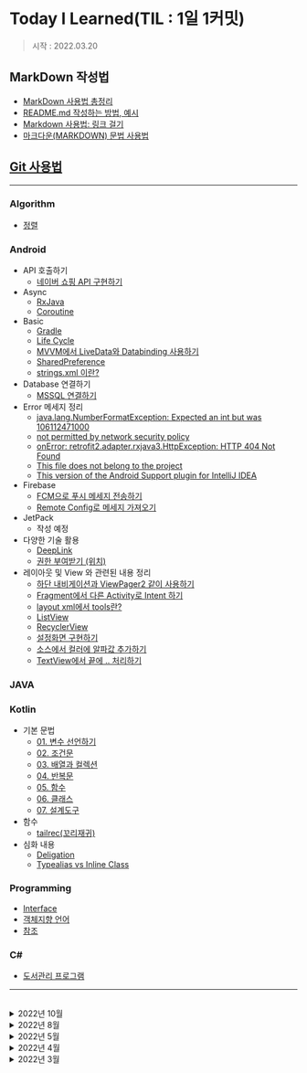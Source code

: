 # Today I Learned(TIL : 1일 1커밋)

> 시작 : 2022.03.20

## MarkDown 작성법
+ [MarkDown 사용법 총정리](https://heropy.blog/2017/09/30/markdown/)
+ [README.md 작성하는 방법, 예시](https://m.blog.naver.com/jooeun0502/221956294941)
+ [Markdown 사용법: 링크 걸기](https://velog.io/@dblee/%EA%B9%83%ED%97%88%EB%B8%8CMarkdown-%EC%82%AC%EC%9A%A9%EB%B2%95-%EB%A7%81%ED%81%AC-%EA%B1%B8%EA%B8%B0)
+ [마크다운(MARKDOWN) 문법 사용법](https://eungbean.github.io/2018/06/11/How-to-use-markdown/)

## [Git 사용법](./git/git.md)

- - -

### Algorithm
* [정렬](./algorithm/%EC%A0%95%EB%A0%AC.md)

### **Android**
* API 호출하기
    * [네이버 쇼핑 API 구현하기](./android/api/naver-shopping-api.md)
* Async
    * [RxJava](./android/async/rxjava.md)
    * [Coroutine](./android/async/coroutine.md)
* Basic
    * [Gradle](./android/basic/gradle.md)
    * [Life Cycle](./android/basic/lifecycle.md)
    * [MVVM에서 LiveData와 Databinding 사용하기](./android/basic/MVVM_Livedata.md)
    * [SharedPreference](./android/basic/SharedPreference.md)
    * [strings.xml 이란?](./android/basic/string.xml.md)
* Database 연결하기
    * [MSSQL 연결하기](./android/database/mssql.md)
* Error 메세지 정리
    * [java.lang.NumberFormatException: Expected an int but was 106112471000](./android/error/java.lang.NumberFormatException_Expected%20an%20int%20but%20was%20106112471000.md)
    * [not permitted by network security policy](./android/error/not%20permitted%20by%20network%20security%20policy.md)
    * [onError: retrofit2.adapter.rxjava3.HttpException: HTTP 404 Not Found](./android/error/onError_retrofit2.adapter.rxjava3.HttpException_HTTP%20404%20Not%20Found.md)
    * [This file does not belong to the project](./android/error/This%20file%20does%20not%20belong%20to%20the%20project.md)
    * [This version of the Android Support plugin for IntelliJ IDEA](./android/error/This%20version%20of%20the%20Android%20Support%20plugin%20for%20IntelliJ%20IDEA.md)
* Firebase
    * [FCM으로 푸시 메세지 전송하기](./android/firebase/fcm.md)
    * [Remote Config로 메세지 가져오기](./android/firebase/remoteconfig.md)
* JetPack
    * 작성 예정
* 다양한 기술 활용
    * [DeepLink](./android/tech/deep_link.md)
    * [권한 부여받기 (위치)](./android/tech/permission.md)
* 레이아웃 및 View 와 관련된 내용 정리
    * [하단 내비게이션과 ViewPager2 같이 사용하기](./android/view/bottomnavigation_viewpager2.md)
    * [Fragment에서 다른 Activity로 Intent 하기](./android/view/fragment_to_activity_intent.md)
    * [layout xml에서 tools란?](./android/view/layout_tools.md)
    * [ListView](./android/view/listview.md)
    * [RecyclerView](./android/view/recyclerview.md)
    * [설정화면 구현하기](./android/view/settingview.md)
    * [소스에서 컬러에 알파값 추가하기](./android/view/source_color_alpha.md)
    * [TextView에서 끝에 .. 처리하기](./android/view/textview_ellipsize.md)

### **JAVA**

### **Kotlin**
* 기본 문법
    * [01. 변수 선언하기](./kotlin/basic/01.%20%EB%B3%80%EC%88%98%20%EC%84%A0%EC%96%B8%ED%95%98%EA%B8%B0.md)
    * [02. 조건문](./kotlin/basic/02.%20%EC%A1%B0%EA%B1%B4%EB%AC%B8.md)
    * [03. 배열과 컬렉션](./kotlin/basic/03.%20%EB%B0%B0%EC%97%B4%EA%B3%BC%20%EC%BB%AC%EB%A0%89%EC%85%98.md)
    * [04. 반복문](./kotlin/basic/04.%20%EB%B0%98%EB%B3%B5%EB%AC%B8.md)
    * [05. 함수](./kotlin/basic/05.%20%ED%95%A8%EC%88%98.md)
    * [06. 클래스](./kotlin/basic/06.%20%ED%81%B4%EB%9E%98%EC%8A%A4.md)
    * [07. 설계도구](./kotlin/basic/07.%20%EC%84%A4%EA%B3%84%EB%8F%84%EA%B5%AC.md)
* 함수
    * [tailrec(꼬리재귀)](./kotlin/function/tailrec.md)
* 심화 내용
    * [Deligation](./kotlin/tech/Deligation.md)
    * [Typealias vs Inline Class](./kotlin/tech/Typealias%20vs%20Inline%20Class.md)

### **Programming**
* [Interface](./programming/interface.md)
* [객체지향 언어](./programming/%EA%B0%9D%EC%B2%B4%EC%A7%80%ED%96%A5%20%ED%94%84%EB%A1%9C%EA%B7%B8%EB%9E%98%EB%B0%8D.md)
* [참조](./programming/%EC%B0%B8%EC%A1%B0.md)

### **C#**
* [도서관리 프로그램](./c%23/book-m-p/book-management-program.md)

- - -

<br>

<details>
<summary>2022년 10월</summary>

* 10/13
    * [[TIL-1-3] Firabase Remote config 연결](./android/firebase/remoteconfig.md)
    * TIL Index 정리

</details>

<details>
<summary>2022년 8월</summary>

* 08/26
    * [gradle 활용하기](./android/basic/gradle.md)

</details>

<details>
<summary>2022년 5월</summary>

* 05/20
    * [DeepLink 작성](./android/tech/deep_link.md)

* 05/19
    * [RxJava 추가 작성](./android/async/rxjava.md)

* 05/17
    * [RxJava 추가 작성](./android/async/rxjava.md)
    * [Retrofit 404 Error](./android/error/onError_retrofit2.adapter.rxjava3.HttpException_HTTP%20404%20Not%20Found.md)
    * [int, long format 오류](./android/error/java.lang.NumberFormatException_Expected%20an%20int%20but%20was%20106112471000.md)

</details>

<details>
<summary>2022년 4월</summary>

* 04/20
    * [참조](./programming/%EC%B0%B8%EC%A1%B0.md)
* 04/19
    * [Android TextView Ellipsize](./android/view/textview_ellipsize.md)
* 04/13
    * TIL 구조 변경
    * [notifyDataChanged() 종류](./android/view/recyclerview.md)
* 04/05
    * [typealias VS inline class](./kotlin/tech/Typealias%20vs%20Inline%20Class.md)
    * [android xml : tools란?](./android/view/layout_tools.md)
</details>

<details>
<summary>2022년 3월</summary>

* 03/29
    * [Kotlin - Deligation](./kotlin/tech/Deligation.md)
* 03/28
    * [Source에서 Color에 Alpha값 넣기](./android/view/source_color_alpha.md)

</details>

<br>